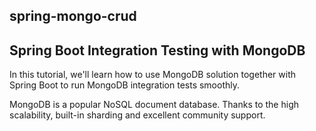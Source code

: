 ## spring-mongo-crud
## Spring Boot Integration Testing with MongoDB

In this tutorial, we'll learn how to use MongoDB solution together with Spring Boot to run MongoDB integration tests smoothly.

MongoDB is a popular NoSQL document database. Thanks to the high scalability, built-in sharding and excellent community support.